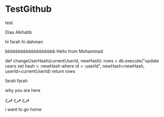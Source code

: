 # TestGithub
test

Diaa Alkhatib

hi farah
hi dahman

bbbbbbbbbbbbbbbbbbb
Hello from Mohammad


def changeUserHash(currentUserId, newHash):
    rows = db.execute("update  users set hash = :newHash where id = :userId",
                      newHash=newHash, userId=currentUserId)
    return rows


farah
farah


why you are here


   فرح
   فرح
   فرح



i want to go home



